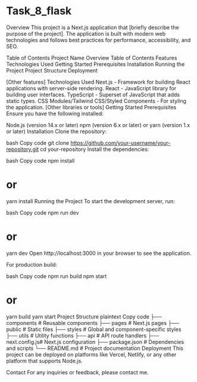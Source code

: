 # Task_8_flask


Overview
This project is a Next.js application that [briefly describe the purpose of the project]. The application is built with modern web technologies and follows best practices for performance, accessibility, and SEO.

Table of Contents
Project Name
Overview
Table of Contents
Features
Technologies Used
Getting Started
Prerequisites
Installation
Running the Project
Project Structure
Deployment


[Other features]
Technologies Used
Next.js - Framework for building React applications with server-side rendering.
React - JavaScript library for building user interfaces.
TypeScript - Superset of JavaScript that adds static types.
CSS Modules/Tailwind CSS/Styled Components - For styling the application.
[Other libraries or tools]
Getting Started
Prerequisites
Ensure you have the following installed:

Node.js (version 14.x or later)
npm (version 6.x or later) or yarn (version 1.x or later)
Installation
Clone the repository:

bash
Copy code
git clone https://github.com/your-username/your-repository.git
cd your-repository
Install the dependencies:

bash
Copy code
npm install
# or
yarn install
Running the Project
To start the development server, run:

bash
Copy code
npm run dev
# or
yarn dev
Open http://localhost:3000 in your browser to see the application.

For production build:

bash
Copy code
npm run build
npm start
# or
yarn build
yarn start
Project Structure
plaintext
Copy code
├── components    # Reusable components
├── pages         # Next.js pages
├── public        # Static files
├── styles        # Global and component-specific styles
├── utils         # Utility functions
├── api           # API route handlers
├── next.config.js# Next.js configuration
├── package.json  # Dependencies and scripts
└── README.md     # Project documentation
Deployment
This project can be deployed on platforms like Vercel, Netlify, or any other platform that supports Node.js.


Contact
For any inquiries or feedback, please contact me.
